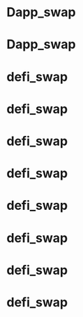 # Dapp_swap
# Dapp_swap
# defi_swap
# defi_swap
# defi_swap
# defi_swap
# defi_swap
# defi_swap
# defi_swap
# defi_swap
